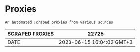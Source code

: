 # Proxies
    An automated scraped proxies from various sources

| SCRAPED PROXIES | 22725            |
|-----------------|---------------------------|
| DATE            | 2023-06-15 16:04:02 GMT+3          |